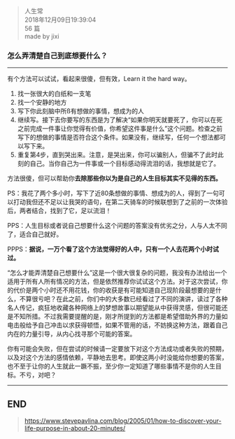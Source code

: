 > 人生常  
> 2018年12月09日19:39:04         
> 56 篇  
>made by jixi

### 怎么弄清楚自己到底想要什么？


----------

有个方法可以试试，看起来很傻，但有效，Learn it the hard way。  

1. 找一张很大的白纸和一支笔
2. 找一个安静的地方
3. 写下你此刻脑中所ß有想做的事情，想成为的人
4. 继续写。接下去你要写的东西是为了解决“如果你明天就要死了，你可以在死之前完成一件事让你觉得有价值，你希望这件事是什么”这个问题。检查之前写下的想做的事情是否符合这个条件。如果没有，继续写，任何一个想法都可以写下来。
5. 重复第4步，直到哭出来。注意，是哭出来，你可以骗别人，但骗不了此时此刻的自己。当你自己为一件事或一个目标感动得流泪的话，我想就是它了。


方法很傻，但可以帮助你<b>去除那些你以为是自己的人生目标其实不见得的东西。</b>  

PS：我花了两个多小时，写下了近80条想做的事情、想成为的人，得到了一句可以打动我但还不足以让我哭的语句，在第二天骑车的时候联想到了之前的一次体验后，两者结合，找到了它，足以流泪！  

PPS：人生目标或者说自己想要什么这个问题的答案没有优劣之分，人与人太不同了，适合自己就好。  

PPPS：<b>据说，一万个看了这个方法觉得好的人中，只有一个人去花两个小时试过。</b>  

“怎么才能弄清楚自己想要什么”这是一个很大很复杂的问题，我没有办法给出一个适用于所有人所有情况的方法，但是依然推荐你试试这个方法。对于这次尝试，你的代价是两个小时还不用花钱，你的收获是有可能知道自己现阶段最想要的是什么，不算很亏吧？在此之前，你们中的大多数已经看过了不同的演讲，读过了各种名人传记，疯狂地收藏各种网络上的梦想故事以期望能从中获得灵感，但很可能还是不知所措。不过我需要提醒的是，刚才所提到的方法都是希望借助外界的力量如电击般给予自己冲击以求获得顿悟，如果不管用的话，不妨换这种方法，跟着自己内在的力量引导，从内心找寻那个可能的答案。  

你有可能会失败，但在尝试的时候请一定要放下对这个方法成功或者失败的预期，以及对这个方法的感情依赖，平静地去思考。即使这两小时没能给你想要的答案，也不至于让你的人生就此一蹶不振，至少你一定知道了哪些事情不是你的人生目标。不亏，对吧？  





----------

## END
>https://www.stevepavlina.com/blog/2005/01/how-to-discover-your-life-purpose-in-about-20-minutes/  
